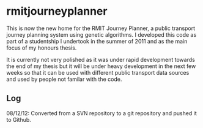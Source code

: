 rmitjourneyplanner
==================

This is now the new home for the RMIT Journey Planner, a public transport journey planning system using genetic algorithms.
I developed this code as part of a studentship I undertook in the summer of 2011 and as the main focus of my honours thesis.

It is currently not very polished as it was under rapid development towards the end of my thesis but it will be under heavy
development in the next few weeks so that it can be used with different public transport data sources and used by people not familar with the code.

Log
----------------------------------------
08/12/12: Converted from a SVN repository to a git repository and pushed it to Github.
          